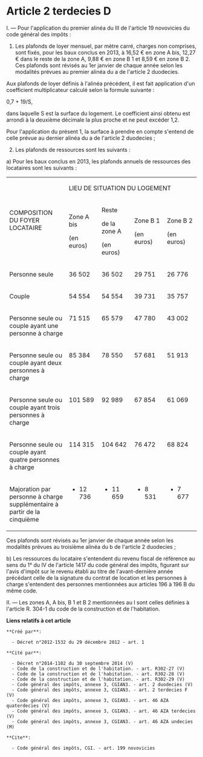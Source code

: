 # Article 2 terdecies D

I. ― Pour l'application du premier alinéa du III de l'article 19 novovicies du code général des impôts : 

1. Les plafonds de loyer mensuel, par mètre carré, charges non comprises, sont fixés, pour les baux conclus en 2013, à 16,52
€ en zone A bis, 12,27 € dans le reste de la zone A, 9,88 € en zone B 1 et 8,59 € en zone B 2. Ces plafonds sont révisés au
1er janvier de chaque année selon les modalités prévues au premier alinéa du a de l'article 2 duodecies. 

Aux plafonds de loyer définis à l'alinéa précédent, il est fait application d'un coefficient multiplicateur calculé selon la
formule suivante : 

0,7 + 19/S, 

dans laquelle S est la surface du logement. Le coefficient ainsi obtenu est arrondi à la deuxième décimale la plus proche et
ne peut excéder 1,2. 

Pour l'application du présent 1, la surface à prendre en compte s'entend de celle prévue au dernier alinéa du a de l'article
2 duodecies ; 

2. Les plafonds de ressources sont les suivants : 

a) Pour les baux conclus en 2013, les plafonds annuels de ressources des locataires sont les suivants : 

<table>
  <tbody>
    <tr>
      <td width="227" rowspan="2">

COMPOSITION DU FOYER LOCATAIRE

</td>
      <td width="454" colspan="4">

LIEU DE SITUATION DU LOGEMENT

</td>
    </tr>
    <tr>
      <td width="113">

Zone A bis

(en euros)

</td>
      <td width="113">

Reste

de la zone A

(en euros)

</td>
      <td width="113">

Zone B 1

(en euros)

</td>
      <td width="113">

Zone B 2

(en euros)

</td>
    </tr>
    <tr>
      <td width="227" valign="top">

Personne seule

</td>
      <td valign="top" width="113">

36 502

</td>
      <td valign="top" width="113">

36 502

</td>
      <td width="113" valign="top">

29 751

</td>
      <td width="113" valign="top">

26 776

</td>
    </tr>
    <tr>
      <td width="227" valign="top">

Couple

</td>
      <td valign="top" width="113">

54 554

</td>
      <td valign="top" width="113">

54 554

</td>
      <td valign="top" width="113">

39 731

</td>
      <td width="113" valign="top">

35 757

</td>
    </tr>
    <tr>
      <td valign="top" width="227">

Personne seule ou couple ayant une personne à charge

</td>
      <td valign="top" width="113">

71 515

</td>
      <td valign="top" width="113">

65 579

</td>
      <td valign="top" width="113">

47 780

</td>
      <td width="113" valign="top">

43 002

</td>
    </tr>
    <tr>
      <td width="227" valign="top">

Personne seule ou couple ayant deux personnes à charge

</td>
      <td width="113" valign="top">

85 384

</td>
      <td width="113" valign="top">

78 550

</td>
      <td width="113" valign="top">

57 681

</td>
      <td width="113" valign="top">

51 913

</td>
    </tr>
    <tr>
      <td valign="top" width="227">

Personne seule ou couple ayant trois personnes à charge

</td>
      <td width="113" valign="top">

101 589

</td>
      <td valign="top" width="113">

92 989

</td>
      <td width="113" valign="top">

67 854

</td>
      <td valign="top" width="113">

61 069

</td>
    </tr>
    <tr>
      <td valign="top" width="227">

Personne seule ou couple ayant quatre personnes à charge

</td>
      <td width="113" valign="top">

114 315

</td>
      <td valign="top" width="113">

104 642

</td>
      <td valign="top" width="113">

76 472

</td>
      <td width="113" valign="top">

68 824

</td>
    </tr>
    <tr>
      <td valign="top" width="227">

Majoration par personne à charge supplémentaire à partir de la cinquième

</td>
      <td width="113" valign="top">

+ 12 736

</td>
      <td width="113" valign="top">

+ 11 659

</td>
      <td valign="top" width="113">

+ 8 531

</td>
      <td width="113" valign="top">

+ 7 677

</td>
    </tr>
  </tbody>
</table>

Ces plafonds sont révisés au 1er janvier de chaque année selon les modalités prévues au troisième alinéa du b de l'article 2
duodecies ; 

b) Les ressources du locataire s'entendent du revenu fiscal de référence au sens du 1° du IV de l'article 1417 du code
général des impôts, figurant sur l'avis d'impôt sur le revenu établi au titre de l'avant-dernière année précédant celle de la
signature du contrat de location et les personnes à charge s'entendent des personnes mentionnées aux articles 196 à 196 B du
même code. 

II. ― Les zones A, A bis, B 1 et B 2 mentionnées au I sont celles définies à l'article R. 304-1 du code de la construction et
de l'habitation.

**Liens relatifs à cet article**

	**Créé par**:

	  - Décret n°2012-1532 du 29 décembre 2012 - art. 1

	**Cité par**:

	  - Décret n°2014-1102 du 30 septembre 2014 (V)
	  - Code de la construction et de l'habitation. - art. R302-27 (V)
	  - Code de la construction et de l'habitation. - art. R302-28 (V)
	  - Code de la construction et de l'habitation. - art. R302-29 (V)
	  - Code général des impôts, annexe 3, CGIAN3. - art. 2 duodecies (V)
	  - Code général des impôts, annexe 3, CGIAN3. - art. 2 terdecies F (V)
	  - Code général des impôts, annexe 3, CGIAN3. - art. 46 AZA quaterdecies (V)
	  - Code général des impôts, annexe 3, CGIAN3. - art. 46 AZA terdecies (V)
	  - Code général des impôts, annexe 3, CGIAN3. - art. 46 AZA undecies (M)

	**Cite**:

	  - Code général des impôts, CGI. - art. 199 novovicies
